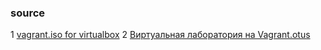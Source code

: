 ### source
1 [vagrant.iso for virtualbox](https://app.vagrantup.com/boxes/search?provider=virtualbox)
2 [Виртуальная лаборатория на Vagrant.otus](https://youtu.be/koJ1UpEOcVw)

